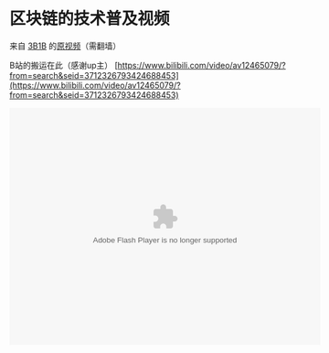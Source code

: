 # 区块链的技术普及视频

来自 [3B1B](https://www.youtube.com/channel/UCYO_jab_esuFRV4b17AJtAw) 的[原视频](https://www.youtube.com/watch?v=bBC-nXj3Ng4&t=634s)（需翻墙）

B站的搬运在此（感谢up主）
[https://www.bilibili.com/video/av12465079/?from=search&seid=3712326793424688453](https://www.bilibili.com/video/av12465079/?from=search&seid=3712326793424688453)

<embed height="415" width="544" quality="high" allowfullscreen="true" type="application/x-shockwave-flash" src="//static.hdslb.com/miniloader.swf" flashvars="aid=12465079&page=1" pluginspage="//www.adobe.com/shockwave/download/download.cgi?P1_Prod_Version=ShockwaveFlash"></embed>
